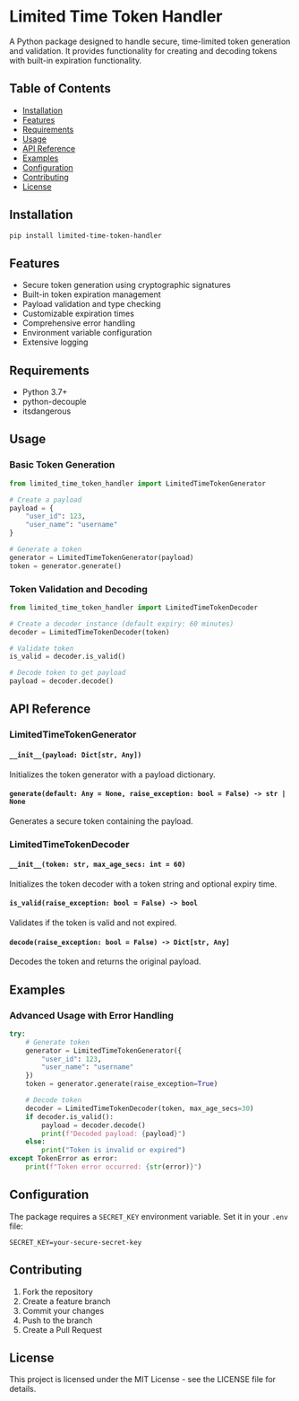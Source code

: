 # Limited Time Token Handler

A Python package designed to handle secure, time-limited token generation and validation.
It provides functionality for creating and decoding tokens with built-in expiration functionality.

## Table of Contents
- [Installation](#installation)
- [Features](#features)
- [Requirements](#requirements)
- [Usage](#usage)
- [API Reference](#api-reference)
- [Examples](#examples)
- [Configuration](#configuration)
- [Contributing](#contributing)
- [License](#license)

## Installation

```bash
pip install limited-time-token-handler
```

## Features

- Secure token generation using cryptographic signatures
- Built-in token expiration management
- Payload validation and type checking
- Customizable expiration times
- Comprehensive error handling
- Environment variable configuration
- Extensive logging

## Requirements

- Python 3.7+
- python-decouple
- itsdangerous

## Usage

### Basic Token Generation

```python
from limited_time_token_handler import LimitedTimeTokenGenerator

# Create a payload
payload = {
    "user_id": 123,
    "user_name": "username"
}

# Generate a token
generator = LimitedTimeTokenGenerator(payload)
token = generator.generate()
```

### Token Validation and Decoding

```python
from limited_time_token_handler import LimitedTimeTokenDecoder

# Create a decoder instance (default expiry: 60 minutes)
decoder = LimitedTimeTokenDecoder(token)

# Validate token
is_valid = decoder.is_valid()

# Decode token to get payload
payload = decoder.decode()
```

## API Reference

### LimitedTimeTokenGenerator

#### `__init__(payload: Dict[str, Any])`
Initializes the token generator with a payload dictionary.

#### `generate(default: Any = None, raise_exception: bool = False) -> str | None`
Generates a secure token containing the payload.

### LimitedTimeTokenDecoder

#### `__init__(token: str, max_age_secs: int = 60)`
Initializes the token decoder with a token string and optional expiry time.

#### `is_valid(raise_exception: bool = False) -> bool`
Validates if the token is valid and not expired.

#### `decode(raise_exception: bool = False) -> Dict[str, Any]`
Decodes the token and returns the original payload.

## Examples

### Advanced Usage with Error Handling

```python
try:
    # Generate token
    generator = LimitedTimeTokenGenerator({
        "user_id": 123,
        "user_name": "username"
    })
    token = generator.generate(raise_exception=True)

    # Decode token
    decoder = LimitedTimeTokenDecoder(token, max_age_secs=30)
    if decoder.is_valid():
        payload = decoder.decode()
        print(f"Decoded payload: {payload}")
    else:
        print("Token is invalid or expired")
except TokenError as error:
    print(f"Token error occurred: {str(error)}")
```

## Configuration

The package requires a `SECRET_KEY` environment variable. Set it in your `.env` file:

```
SECRET_KEY=your-secure-secret-key
```

## Contributing

1. Fork the repository
2. Create a feature branch
3. Commit your changes
4. Push to the branch
5. Create a Pull Request

## License

This project is licensed under the MIT License - see the LICENSE file for details.
